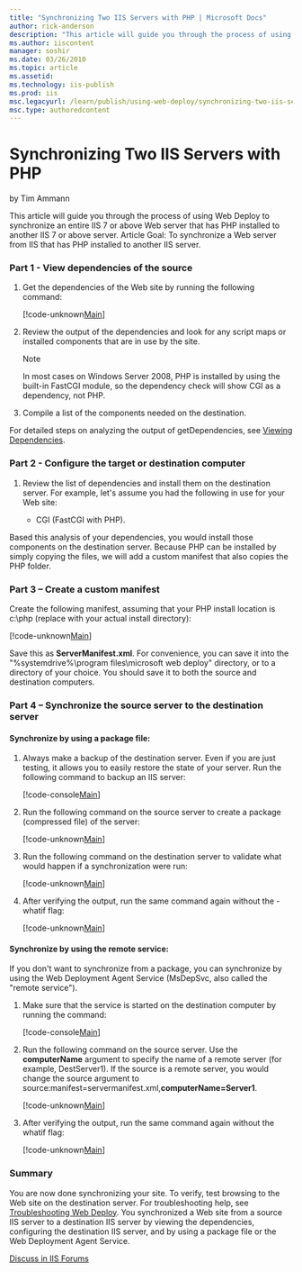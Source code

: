 ```yaml
---
title: "Synchronizing Two IIS Servers with PHP | Microsoft Docs"
author: rick-anderson
description: "This article will guide you through the process of using Web Deploy to synchronize an entire IIS 7 or above Web server that has PHP installed to another IIS..."
ms.author: iiscontent
manager: soshir
ms.date: 03/26/2010
ms.topic: article
ms.assetid: 
ms.technology: iis-publish
ms.prod: iis
msc.legacyurl: /learn/publish/using-web-deploy/synchronizing-two-iis-servers-with-php
msc.type: authoredcontent
---
```

Synchronizing Two IIS Servers with PHP
====================
by Tim Ammann

This article will guide you through the process of using Web Deploy to synchronize an entire IIS 7 or above Web server that has PHP installed to another IIS 7 or above server. Article Goal: To synchronize a Web server from IIS that has PHP installed to another IIS server.

### Part 1 - View dependencies of the source

1. Get the dependencies of the Web site by running the following command:  

    [!code-unknown[Main](synchronizing-two-iis-servers-with-php/samples/sample-127156-1.unknown)]
2. Review the output of the dependencies and look for any script maps or installed components that are in use by the site.  

    > [!NOTE]
    > In most cases on Windows Server 2008, PHP is installed by using the built-in FastCGI module, so the dependency check will show CGI as a dependency, not PHP.
3. Compile a list of the components needed on the destination.

For detailed steps on analyzing the output of getDependencies, see [Viewing Dependencies](https://technet.microsoft.com/en-us/library/dd569091(WS.10).aspx "Viewing Dependencies").

### Part 2 - Configure the target or destination computer

1. Review the list of dependencies and install them on the destination server. For example, let's assume you had the following in use for your Web site:  

    - CGI (FastCGI with PHP).

Based this analysis of your dependencies, you would install those components on the destination server. Because PHP can be installed by simply copying the files, we will add a custom manifest that also copies the PHP folder.

### Part 3 – Create a custom manifest

Create the following manifest, assuming that your PHP install location is c:\php (replace with your actual install directory):

[!code-unknown[Main](synchronizing-two-iis-servers-with-php/samples/sample-127156-2.unknown)]

Save this as **ServerManifest.xml**. For convenience, you can save it into the "%systemdrive%\program files\microsoft web deploy" directory, or to a directory of your choice. You should save it to both the source and destination computers.

### Part 4 – Synchronize the source server to the destination server

#### Synchronize by using a package file:

1. Always make a backup of the destination server. Even if you are just testing, it allows you to easily restore the state of your server. Run the following command to backup an IIS server:  

    [!code-console[Main](synchronizing-two-iis-servers-with-php/samples/sample3.cmd)]
2. Run the following command on the source server to create a package (compressed file) of the server:  

    [!code-unknown[Main](synchronizing-two-iis-servers-with-php/samples/sample-127156-4.unknown)]
3. Run the following command on the destination server to validate what would happen if a synchronization were run:  

    [!code-unknown[Main](synchronizing-two-iis-servers-with-php/samples/sample-127156-5.unknown)]
4. After verifying the output, run the same command again without the -whatif flag:  

    [!code-unknown[Main](synchronizing-two-iis-servers-with-php/samples/sample-127156-6.unknown)]

#### Synchronize by using the remote service:

If you don't want to synchronize from a package, you can synchronize by using the Web Deployment Agent Service (MsDepSvc, also called the "remote service").

1. Make sure that the service is started on the destination computer by running the command:  

    [!code-console[Main](synchronizing-two-iis-servers-with-php/samples/sample7.cmd)]
2. Run the following command on the source server. Use the **computerName** argument to specify the name of a remote server (for example, DestServer1). If the source is a remote server, you would change the source argument to source:manifest=servermanifest.xml,**computerName=Server1**.  

    [!code-unknown[Main](synchronizing-two-iis-servers-with-php/samples/sample-127156-8.unknown)]
3. After verifying the output, run the same command again without the whatif flag:  

    [!code-unknown[Main](synchronizing-two-iis-servers-with-php/samples/sample-127156-9.unknown)]

### Summary

You are now done synchronizing your site. To verify, test browsing to the Web site on the destination server. For troubleshooting help, see [Troubleshooting Web Deploy](../troubleshooting-web-deploy/troubleshooting-web-deploy.md "Troubleshooting MS Deploy"). You synchronized a Web site from a source IIS server to a destination IIS server by viewing the dependencies, configuring the destination IIS server, and by using a package file or the Web Deployment Agent Service.

[Discuss in IIS Forums](https://forums.iis.net/1144.aspx)
